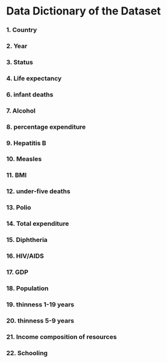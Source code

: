 # Data Dictionary of the Dataset

### 1.	Country
### 2.	Year
### 3.	Status
### 4.	Life expectancy
### 6.	infant deaths
### 7.	Alcohol
### 8.	percentage expenditure
### 9.	Hepatitis B
### 10.	Measles
### 11.	BMI
### 12.	under-five deaths
### 13.	Polio
### 14.	Total expenditure
### 15.	Diphtheria
### 16.	HIV/AIDS
### 17.	GDP
### 18.	Population
### 19.	thinness 1-19 years
### 20.	thinness 5-9 years
### 21.	Income composition of resources
### 22.	Schooling
